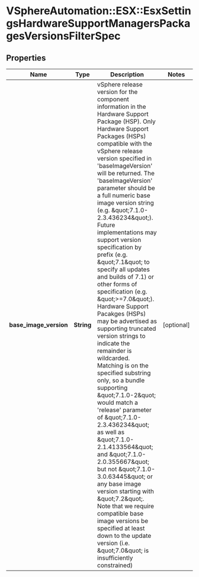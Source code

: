 # VSphereAutomation::ESX::EsxSettingsHardwareSupportManagersPackagesVersionsFilterSpec

## Properties
Name | Type | Description | Notes
------------ | ------------- | ------------- | -------------
**base_image_version** | **String** | vSphere release version for the component information in the Hardware Support Package (HSP). Only Hardware Support Packages (HSPs) compatible with the vSphere release version specified in &#39;baseImageVersion&#39; will be returned. The &#39;baseImageVersion&#39; parameter should be a full numeric base image version string (e.g. \&quot;7.1.0-2.3.436234\&quot;). Future implementations may support version specification by prefix (e.g. \&quot;7.1\&quot; to specify all updates and builds of 7.1) or other forms of specification (e.g. \&quot;&gt;&#x3D;7.0\&quot;). Hardware Support Pacakges (HSPs) may be advertised as supporting truncated version strings to indicate the remainder is wildcarded. Matching is on the specified substring only, so a bundle supporting \&quot;7.1.0-2\&quot; would match a &#39;release&#39; parameter of \&quot;7.1.0-2.3.436234\&quot; as well as \&quot;7.1.0-2.1.4133564\&quot; and \&quot;7.1.0-2.0.355667\&quot; but not \&quot;7.1.0-3.0.63445\&quot; or any base image version starting with \&quot;7.2\&quot;. Note that we require compatible base image versions be specified at least down to the update version (i.e. \&quot;7.0\&quot; is insufficiently constrained) | [optional] 


